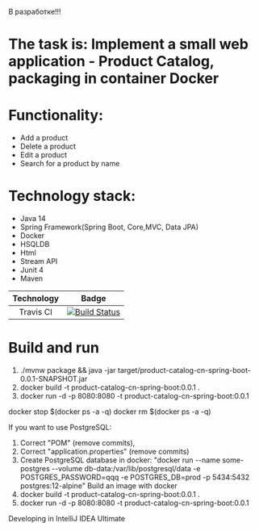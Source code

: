 В разработке!!!
# The task is: Implement a small web application - Product Catalog, packaging in container Docker

# Functionality: 
* Add a product
* Delete a product
* Edit a product
* Search for a product by name

# Technology stack: 
* Java 14
* Spring Framework(Spring Boot, Core,MVC, Data JPA)
* Docker
* HSQLDB
* Html
* Stream API
* Junit 4
* Maven

| Technology | Badge |
|:-----------:|:-----:|
| Travis CI | [![Build Status](https://travis-ci.com/github/Sharypov-Denis/Product_catalog_on_Spring_Boot_plus_Docker.svg?branch=master)](https://travis-ci.com/github/Sharypov-Denis/Product_catalog_on_Spring_Boot_plus_Docker) |

# Build and run 
1. ./mvnw package && java -jar target/product-catalog-cn-spring-boot-0.0.1-SNAPSHOT.jar
2. docker build -t product-catalog-cn-spring-boot:0.0.1 .
3. docker run -d -p 8080:8080 -t product-catalog-cn-spring-boot:0.0.1

docker stop $(docker ps -a -q)
docker rm $(docker ps -a -q)

If you want to use PostgreSQL:
1. Correct "POM" (remove commits),
2. Correct "application.properties" (remove commits)
3. Create PostgreSQL database in docker: "docker run --name some-postgres --volume db-data:/var/lib/postgresql/data -e POSTGRES_PASSWORD=qqq -e POSTGRES_DB=prod -p 5434:5432 postgres:12-alpine"
   Build an image with docker
4. docker build -t product-catalog-cn-spring-boot:0.0.1 .
5. docker run -d -p 8080:8080 -t product-catalog-cn-spring-boot:0.0.1






Developing in IntelliJ IDEA Ultimate
